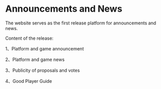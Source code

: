 # Announcements and News

The website serves as the first release platform for announcements and news.

Content of the release:

1、Platform and game announcement

2、Platform and game news

3、Publicity of proposals and votes

4、Good Player Guide
